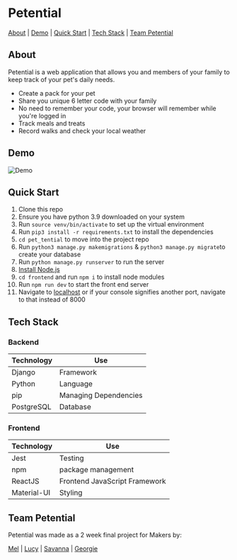 # Petential

[About](#About) | [Demo](#Demo) | [Quick Start](#Quick-Start) | [Tech Stack](#Tech-Stack) | [Team Petential](#Team-Petential)

## About
Petential is a web application that allows you and members of your family to keep track of your pet's daily needs.

 * Create a pack for your pet
 * Share you unique 6 letter code with your family
 * No need to remember your code, your browser will remember while you're logged in
 * Track meals and treats
 * Record walks and check your local weather

## Demo

![Demo](https://user-images.githubusercontent.com/71782749/106255063-68f84800-6211-11eb-9d98-e91c24084ec3.gif)

## Quick Start

1.  Clone this repo
2.  Ensure you have python 3.9 downloaded on your system
3.  Run `source venv/bin/activate` to set up the virtual environment
4.  Run  `pip3 install -r requirements.txt`  to install the dependencies
5.  `cd pet_tential`  to move into the project repo
6.  Run  `python3 manage.py makemigrations`  & `python3 manage.py migrate`to create your database
7.  Run  `python manage.py runserver`  to run the server
8.  [Install Node.js](https://nodejs.org/en/)
9. `cd frontend` and run `npm i` to install node modules
10. Run `npm run dev` to start the front end server 
11. Navigate to  [localhost](http://localhost:8000/)  or if your console signifies another port, navigate to that instead of 8000

## Tech Stack

### Backend

| Technology    | Use                              |
| ------------- | -------------------------------- |
| Django         | Framework                       |
| Python    | Language
| pip  			| Managing Dependencies 
| PostgreSQL    | Database                                             

### Frontend

| Technology    | Use                           |
| ------------- | ----------------------------- |
| Jest       | Testing                       |
| npm          | package management            |
| ReactJS       | Frontend JavaScript Framework |
| Material-UI         | Styling                  |

## Team Petential

Petential was made as a 2 week final project for Makers by:

[Mel](https://github.com/TamMelPer) | [Lucy](https://github.com/stringiest) | [Savanna](https://github.com/savannaelbey) | [Georgie](https://github.com/horthbynorthwest)
